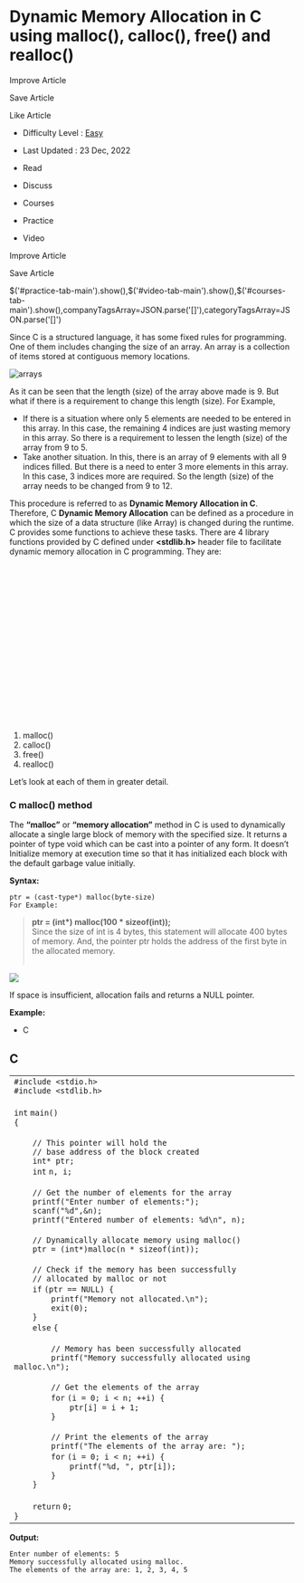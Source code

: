 # Dynamic Memory Allocation in C using malloc(), calloc(), free() and realloc()

Improve Article

Save Article

Like Article

-   Difficulty Level : [Easy](https://www.geeksforgeeks.org/easy/)
-   Last Updated : 23 Dec, 2022

-   Read
-   Discuss
-   Courses
-   Practice
-   Video

Improve Article

Save Article

$('#practice-tab-main').show(),$('#video-tab-main').show(),$('#courses-tab-main').show(),companyTagsArray=JSON.parse('\[\]'),categoryTagsArray=JSON.parse('\[\]')

Since C is a structured language, it has some fixed rules for programming. One of them includes changing the size of an array. An array is a collection of items stored at contiguous memory locations. 

![arrays](https://media.geeksforgeeks.org/wp-content/cdn-uploads/gq/2015/05/Arrays.png)

As it can be seen that the length (size) of the array above made is 9. But what if there is a requirement to change this length (size). For Example, 

-   If there is a situation where only 5 elements are needed to be entered in this array. In this case, the remaining 4 indices are just wasting memory in this array. So there is a requirement to lessen the length (size) of the array from 9 to 5.
-   Take another situation. In this, there is an array of 9 elements with all 9 indices filled. But there is a need to enter 3 more elements in this array. In this case, 3 indices more are required. So the length (size) of the array needs to be changed from 9 to 12.

This procedure is referred to as **Dynamic Memory Allocation in C**.  
Therefore, C **Dynamic Memory Allocation** can be defined as a procedure in which the size of a data structure (like Array) is changed during the runtime.  
C provides some functions to achieve these tasks. There are 4 library functions provided by C defined under **<stdlib.h>** header file to facilitate dynamic memory allocation in C programming. They are: 

<iframe id="google_ads_iframe_/27823234/GFG_InContent_Desktop_728x280_0" name="google_ads_iframe_/27823234/GFG_InContent_Desktop_728x280_0" title="3rd party ad content" width="728" height="280" scrolling="no" marginwidth="0" marginheight="0" frameborder="0" role="region" aria-label="Advertisement" tabindex="0" style="border: 0px; vertical-align: bottom;" data-load-complete="true" data-google-container-id="1"></iframe>

1.  malloc()
2.  calloc()
3.  free()
4.  realloc()

Let’s look at each of them in greater detail.

### C malloc() method

The **“malloc”** or **“memory allocation”** method in C is used to dynamically allocate a single large block of memory with the specified size. It returns a pointer of type void which can be cast into a pointer of any form. It doesn’t Initialize memory at execution time so that it has initialized each block with the default garbage value initially. 

**Syntax:** 

```
ptr = (cast-type*) malloc(byte-size)
For Example:
```

> **ptr = (int\*) malloc(100 \* sizeof(int));**  
> Since the size of int is 4 bytes, this statement will allocate 400 bytes of memory. And, the pointer ptr holds the address of the first byte in the allocated memory.  
>  

![](https://media.geeksforgeeks.org/wp-content/cdn-uploads/Malloc-function-in-c.png)

If space is insufficient, allocation fails and returns a NULL pointer.

**Example:** 

-   C

## C

  

  
  

<table border="0" cellpadding="0" cellspacing="0"><tbody><tr><td class="code"><div class="container"><div class="line number1 index0 alt2"><code class="preprocessor">#include &lt;stdio.h&gt;</code></div><div class="line number2 index1 alt1"><code class="preprocessor">#include &lt;stdlib.h&gt;</code></div><div class="line number3 index2 alt2"><code class="undefined spaces">&nbsp;</code>&nbsp;</div><div class="line number4 index3 alt1"><code class="color1 bold">int</code> <code class="plain">main()</code></div><div class="line number5 index4 alt2"><code class="plain">{</code></div><div class="line number6 index5 alt1"><code class="undefined spaces">&nbsp;</code>&nbsp;</div><div class="line number7 index6 alt2"><code class="undefined spaces">&nbsp;&nbsp;&nbsp;&nbsp;</code><code class="comments">// This pointer will hold the</code></div><div class="line number8 index7 alt1"><code class="undefined spaces">&nbsp;&nbsp;&nbsp;&nbsp;</code><code class="comments">// base address of the block created</code></div><div class="line number9 index8 alt2"><code class="undefined spaces">&nbsp;&nbsp;&nbsp;&nbsp;</code><code class="color1 bold">int</code><code class="plain">* ptr;</code></div><div class="line number10 index9 alt1"><code class="undefined spaces">&nbsp;&nbsp;&nbsp;&nbsp;</code><code class="color1 bold">int</code> <code class="plain">n, i;</code></div><div class="line number11 index10 alt2"><code class="undefined spaces">&nbsp;</code>&nbsp;</div><div class="line number12 index11 alt1"><code class="undefined spaces">&nbsp;&nbsp;&nbsp;&nbsp;</code><code class="comments">// Get the number of elements for the array</code></div><div class="line number13 index12 alt2"><code class="undefined spaces">&nbsp;&nbsp;&nbsp;&nbsp;</code><code class="functions bold">printf</code><code class="plain">(</code><code class="string">"Enter number of elements:"</code><code class="plain">);</code></div><div class="line number14 index13 alt1"><code class="undefined spaces">&nbsp;&nbsp;&nbsp;&nbsp;</code><code class="functions bold">scanf</code><code class="plain">(</code><code class="string">"%d"</code><code class="plain">,&amp;n);</code></div><div class="line number15 index14 alt2"><code class="undefined spaces">&nbsp;&nbsp;&nbsp;&nbsp;</code><code class="functions bold">printf</code><code class="plain">(</code><code class="string">"Entered number of elements: %d\n"</code><code class="plain">, n);</code></div><div class="line number16 index15 alt1"><code class="undefined spaces">&nbsp;</code>&nbsp;</div><div class="line number17 index16 alt2"><code class="undefined spaces">&nbsp;&nbsp;&nbsp;&nbsp;</code><code class="comments">// Dynamically allocate memory using malloc()</code></div><div class="line number18 index17 alt1"><code class="undefined spaces">&nbsp;&nbsp;&nbsp;&nbsp;</code><code class="plain">ptr = (</code><code class="color1 bold">int</code><code class="plain">*)</code><code class="functions bold">malloc</code><code class="plain">(n * </code><code class="keyword bold">sizeof</code><code class="plain">(</code><code class="color1 bold">int</code><code class="plain">));</code></div><div class="line number19 index18 alt2"><code class="undefined spaces">&nbsp;</code>&nbsp;</div><div class="line number20 index19 alt1"><code class="undefined spaces">&nbsp;&nbsp;&nbsp;&nbsp;</code><code class="comments">// Check if the memory has been successfully</code></div><div class="line number21 index20 alt2"><code class="undefined spaces">&nbsp;&nbsp;&nbsp;&nbsp;</code><code class="comments">// allocated by malloc or not</code></div><div class="line number22 index21 alt1"><code class="undefined spaces">&nbsp;&nbsp;&nbsp;&nbsp;</code><code class="keyword bold">if</code> <code class="plain">(ptr == NULL) {</code></div><div class="line number23 index22 alt2"><code class="undefined spaces">&nbsp;&nbsp;&nbsp;&nbsp;&nbsp;&nbsp;&nbsp;&nbsp;</code><code class="functions bold">printf</code><code class="plain">(</code><code class="string">"Memory not allocated.\n"</code><code class="plain">);</code></div><div class="line number24 index23 alt1"><code class="undefined spaces">&nbsp;&nbsp;&nbsp;&nbsp;&nbsp;&nbsp;&nbsp;&nbsp;</code><code class="functions bold">exit</code><code class="plain">(0);</code></div><div class="line number25 index24 alt2"><code class="undefined spaces">&nbsp;&nbsp;&nbsp;&nbsp;</code><code class="plain">}</code></div><div class="line number26 index25 alt1"><code class="undefined spaces">&nbsp;&nbsp;&nbsp;&nbsp;</code><code class="keyword bold">else</code> <code class="plain">{</code></div><div class="line number27 index26 alt2"><code class="undefined spaces">&nbsp;</code>&nbsp;</div><div class="line number28 index27 alt1"><code class="undefined spaces">&nbsp;&nbsp;&nbsp;&nbsp;&nbsp;&nbsp;&nbsp;&nbsp;</code><code class="comments">// Memory has been successfully allocated</code></div><div class="line number29 index28 alt2"><code class="undefined spaces">&nbsp;&nbsp;&nbsp;&nbsp;&nbsp;&nbsp;&nbsp;&nbsp;</code><code class="functions bold">printf</code><code class="plain">(</code><code class="string">"Memory successfully allocated using malloc.\n"</code><code class="plain">);</code></div><div class="line number30 index29 alt1"><code class="undefined spaces">&nbsp;</code>&nbsp;</div><div class="line number31 index30 alt2"><code class="undefined spaces">&nbsp;&nbsp;&nbsp;&nbsp;&nbsp;&nbsp;&nbsp;&nbsp;</code><code class="comments">// Get the elements of the array</code></div><div class="line number32 index31 alt1"><code class="undefined spaces">&nbsp;&nbsp;&nbsp;&nbsp;&nbsp;&nbsp;&nbsp;&nbsp;</code><code class="keyword bold">for</code> <code class="plain">(i = 0; i &lt; n; ++i) {</code></div><div class="line number33 index32 alt2"><code class="undefined spaces">&nbsp;&nbsp;&nbsp;&nbsp;&nbsp;&nbsp;&nbsp;&nbsp;&nbsp;&nbsp;&nbsp;&nbsp;</code><code class="plain">ptr[i] = i + 1;</code></div><div class="line number34 index33 alt1"><code class="undefined spaces">&nbsp;&nbsp;&nbsp;&nbsp;&nbsp;&nbsp;&nbsp;&nbsp;</code><code class="plain">}</code></div><div class="line number35 index34 alt2"><code class="undefined spaces">&nbsp;</code>&nbsp;</div><div class="line number36 index35 alt1"><code class="undefined spaces">&nbsp;&nbsp;&nbsp;&nbsp;&nbsp;&nbsp;&nbsp;&nbsp;</code><code class="comments">// Print the elements of the array</code></div><div class="line number37 index36 alt2"><code class="undefined spaces">&nbsp;&nbsp;&nbsp;&nbsp;&nbsp;&nbsp;&nbsp;&nbsp;</code><code class="functions bold">printf</code><code class="plain">(</code><code class="string">"The elements of the array are: "</code><code class="plain">);</code></div><div class="line number38 index37 alt1"><code class="undefined spaces">&nbsp;&nbsp;&nbsp;&nbsp;&nbsp;&nbsp;&nbsp;&nbsp;</code><code class="keyword bold">for</code> <code class="plain">(i = 0; i &lt; n; ++i) {</code></div><div class="line number39 index38 alt2"><code class="undefined spaces">&nbsp;&nbsp;&nbsp;&nbsp;&nbsp;&nbsp;&nbsp;&nbsp;&nbsp;&nbsp;&nbsp;&nbsp;</code><code class="functions bold">printf</code><code class="plain">(</code><code class="string">"%d, "</code><code class="plain">, ptr[i]);</code></div><div class="line number40 index39 alt1"><code class="undefined spaces">&nbsp;&nbsp;&nbsp;&nbsp;&nbsp;&nbsp;&nbsp;&nbsp;</code><code class="plain">}</code></div><div class="line number41 index40 alt2"><code class="undefined spaces">&nbsp;&nbsp;&nbsp;&nbsp;</code><code class="plain">}</code></div><div class="line number42 index41 alt1"><code class="undefined spaces">&nbsp;</code>&nbsp;</div><div class="line number43 index42 alt2"><code class="undefined spaces">&nbsp;&nbsp;&nbsp;&nbsp;</code><code class="keyword bold">return</code> <code class="plain">0;</code></div><div class="line number44 index43 alt1"><code class="plain">}</code></div></div></td></tr></tbody></table>

**Output:** 

```
Enter number of elements: 5
Memory successfully allocated using malloc.
The elements of the array are: 1, 2, 3, 4, 5
```
